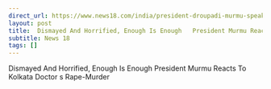 ```yaml
---
direct_url: https://www.news18.com/india/president-droupadi-murmu-speaks-on-crimes-against-women-enough-is-enough-9030601.html
layout: post
title:  Dismayed And Horrified, Enough Is Enough   President Murmu Reacts To Kolkata Doctor s Rape-Murder
subtitle: News 18
tags: []
---
```


 Dismayed And Horrified, Enough Is Enough   President Murmu Reacts To Kolkata Doctor s Rape-Murder
